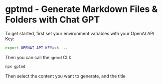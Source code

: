 # gptmd - Generate Markdown Files & Folders with Chat GPT

To get started, first set your environment variables with your OpenAI API Key:

```bash
export OPENAI_API_KEY=sk-...
```

Then you can call the `gptmd` CLI:

```bash
npx gptmd
```

Then select the content you want to generate, and the title

